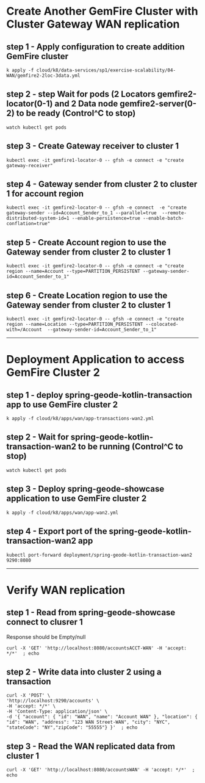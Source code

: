 # Create Another GemFire Cluster with Cluster Gateway WAN replication

## step 1 - Apply configuration to create addition GemFire cluster

```shell
k apply -f cloud/k8/data-services/sp1/exercise-scalability/04-WAN/gemfire2-2loc-3data.yml
```


## step 2 - step Wait for pods (2 Locators gemfire2-locator(0-1) and 2 Data node gemfire2-server(0-2) to be ready  (Control^C to stop)

```shell
watch kubectl get pods
```

## step 3 - Create Gateway receiver to cluster 1 

```shell
kubectl exec -it gemfire1-locator-0 -- gfsh -e connect -e "create gateway-receiver"
```

## step 4 - Gateway sender from cluster 2 to cluster 1 for account region

```shell
kubectl exec -it gemfire2-locator-0 -- gfsh -e connect  -e "create gateway-sender --id=Account_Sender_to_1 --parallel=true  --remote-distributed-system-id=1 --enable-persistence=true --enable-batch-conflation=true"
```

## step 5 - Create Account region to use the Gateway sender from cluster 2 to cluster 1

```shell
kubectl exec -it gemfire2-locator-0 -- gfsh -e connect -e "create region --name=Account --type=PARTITION_PERSISTENT --gateway-sender-id=Account_Sender_to_1"
```

## step 6 - Create Location region to use the Gateway sender from cluster 2 to cluster 1

```shell
kubectl exec -it gemfire2-locator-0 -- gfsh -e connect -e "create region --name=Location --type=PARTITION_PERSISTENT --colocated-with=/Account  --gateway-sender-id=Account_Sender_to_1"
```


----------------------------------------------------------
# Deployment Application to access GemFire Cluster 2

## step 1 - deploy spring-geode-kotlin-transaction app to use GemFire cluster 2

```shell
k apply -f cloud/k8/apps/wan/app-transactions-wan2.yml
```

## step 2 - Wait for spring-geode-kotlin-transaction-wan2 to be running  (Control^C to stop)

```shell
watch kubectl get pods
```

## step 3 - Deploy spring-geode-showcase application to use GemFire cluster 2

```shell
k apply -f cloud/k8/apps/wan/app-wan2.yml
```

## step 4 - Export port of the spring-geode-kotlin-transaction-wan2 app

```shell
kubectl port-forward deployment/spring-geode-kotlin-transaction-wan2 9290:8080
```


----------------------------------------------------------
# Verify WAN replication

## step 1 - Read from spring-geode-showcase connect to clusrer 1
Response should be Empty/null

```shell
curl -X 'GET' 'http://localhost:8080/accountsACCT-WAN' -H 'accept: */*'  ; echo
```


## step 2 - Write data into cluster 2 using a transaction

```shell
curl -X 'POST' \
'http://localhost:9290/accounts' \
-H 'accept: */*' \
-H 'Content-Type: application/json' \
-d '{ "account": { "id": "WAN", "name": "Account WAN" }, "location": { "id": "WAN", "address": "123 WAN Street-WAN", "city": "NYC", "stateCode": "NY","zipCode": "55555"} }'  ; echo
```

## step 3 - Read the WAN replicated data from cluster 1

```shell
curl -X 'GET' 'http://localhost:8080/accountsWAN' -H 'accept: */*'  ; echo
```
